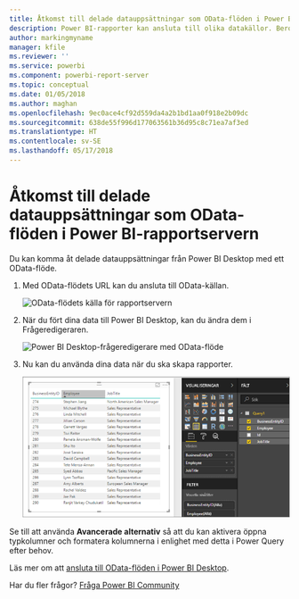 ```yaml
---
title: Åtkomst till delade datauppsättningar som OData-flöden i Power BI-rapportservern
description: Power BI-rapporter kan ansluta till olika datakällor. Beroende på hur data används, finns olika datakällor tillgängliga.
author: markingmyname
manager: kfile
ms.reviewer: ''
ms.service: powerbi
ms.component: powerbi-report-server
ms.topic: conceptual
ms.date: 01/05/2018
ms.author: maghan
ms.openlocfilehash: 9ec0ace4cf92d559da4a2b1bd1aa0f918e2b09dc
ms.sourcegitcommit: 638de55f996d177063561b36d95c8c71ea7af3ed
ms.translationtype: HT
ms.contentlocale: sv-SE
ms.lasthandoff: 05/17/2018
---
```

# <a name="accessing-shared-datasets-as-odata-feeds-in-power-bi-report-server"></a>Åtkomst till delade datauppsättningar som OData-flöden i Power BI-rapportservern
Du kan komma åt delade datauppsättningar från Power BI Desktop med ett OData-flöde.

1. Med OData-flödets URL kan du ansluta till OData-källan.
   
    ![OData-flödets källa för rapportservern](media/access-dataset-odata/report-server-odata-feed.png)
2. När du fört dina data till Power BI Desktop, kan du ändra dem i Frågeredigeraren.
   
    ![Power BI Desktop-frågeredigerare med OData-flöde](media/access-dataset-odata/report-server-odata-results-query-editor.png)
3. Nu kan du använda dina data när du ska skapa rapporter.
   
    ![Power BI Desktop-rapportdesign med OData-flöde](media/access-dataset-odata/report-server-odata-power-bi-desktop-report-design.png)

Se till att använda **Avancerade alternativ** så att du kan aktivera öppna typkolumner och formatera kolumnerna i enlighet med detta i Power Query efter behov.

Läs mer om att [ansluta till OData-flöden i Power BI Desktop](../desktop-connect-odata.md).

Har du fler frågor? [Fråga Power BI Community](https://community.powerbi.com/)

